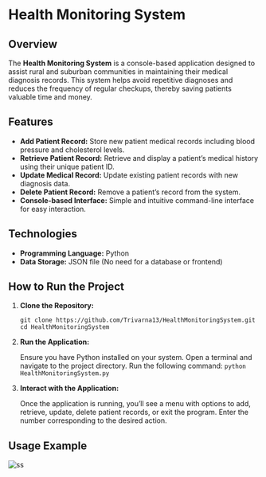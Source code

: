 # Health Monitoring System

## Overview

The **Health Monitoring System** is a console-based application designed to assist rural and suburban communities in maintaining their medical diagnosis records. This system helps avoid repetitive diagnoses and reduces the frequency of regular checkups, thereby saving patients valuable time and money.

## Features

- **Add Patient Record:** Store new patient medical records including blood pressure and cholesterol levels.
- **Retrieve Patient Record:** Retrieve and display a patient’s medical history using their unique patient ID.
- **Update Medical Record:** Update existing patient records with new diagnosis data.
- **Delete Patient Record:** Remove a patient’s record from the system.
- **Console-based Interface:** Simple and intuitive command-line interface for easy interaction.

## Technologies

- **Programming Language:** Python
- **Data Storage:** JSON file (No need for a database or frontend)

## How to Run the Project

1. **Clone the Repository:**

   ```
   git clone https://github.com/Trivarna13/HealthMonitoringSystem.git
   cd HealthMonitoringSystem
   ```
2. **Run the Application:**
 
   Ensure you have Python installed on your system. Open a terminal and navigate to the project directory. Run the following command:
   ```python HealthMonitoringSystem.py```

3. **Interact with the Application:**
 
   Once the application is running, you’ll see a menu with options to add, retrieve, update, delete patient records, or exit the program. Enter the number corresponding to the desired action.

## Usage Example

![ss](https://github.com/user-attachments/assets/c5e85939-b494-4637-8011-51065176a751)
